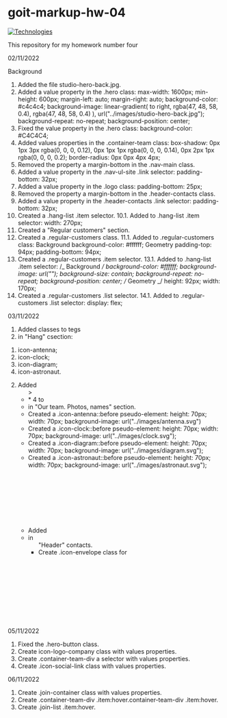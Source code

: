 # goit-markup-hw-04
[![Technologies](https://skillicons.dev/icons?i=html,css)](https://skillicons.dev)

This repository for my homework number four

02/11/2022

Background

1. Added the file studio-hero-back.jpg.
2. Added a value property in the .hero class:
   max-width: 1600px;
   min-height: 600px;
   margin-left: auto;
   margin-right: auto;
   background-color: #c4c4c4;
   background-image: linear-gradient(
   to right,
   rgba(47, 48, 58, 0.4),
   rgba(47, 48, 58, 0.4)
   ),
   url("../images/studio-hero-back.jpg");
   background-repeat: no-repeat;
   background-position: center;
3. Fixed the value property in the .hero class:
   background-color: #C4C4C4;
4. Added values properties in the .container-team class:
   box-shadow: 0px 1px 3px rgba(0, 0, 0, 0.12), 0px 1px 1px rgba(0, 0, 0, 0.14),
   0px 2px 1px rgba(0, 0, 0, 0.2);
   border-radius: 0px 0px 4px 4px;
5. Removed the property a margin-bottom in the .nav-main class.
6. Added a value property in the .nav-ul-site .link selector:
   padding-bottom: 32px;
7. Added a value property in the .logo class:
   padding-bottom: 25px;
8. Removed the property a margin-bottom in the .header-contacts class.
9. Added a value property in the .header-contacts .link selector:
   padding-bottom: 32px;
10. Created a .hang-list .item selector.
    10.1. Added to .hang-list .item selector:
    width: 270px;
11. Created a "Regular customers" section.
12. Created a .regular-customers class.
    11.1. Added to .regular-customers class:
    Background
    background-color: #ffffff;
    Geometry
    padding-top: 94px;
    padding-bottom: 94px;
13. Created a .regular-customers .item selector.
    13.1. Added to .hang-list .item selector:
    /_ Background _/
    background-color: #ffffff;
    background-image: url("");
    background-size: contain;
    background-repeat: no-repeat;
    background-position: center;
    /_ Geometry _/
    height: 92px;
    width: 170px;
14. Created a .regular-customers .list selector.
    14.1. Added to .regular-customers .list selector:
    display: flex;

03/11/2022

1. Added classes to tegs <li> in "Hang" csection:

1) icon-antenna;
2) icon-clock;
3) icon-diagram;
4) icon-astronaut.

2. Added <ul> > <li> \* 4 to <li> in "Our team. Photos, names" section.
3. Created a .icon-antenna::before pseudo-element:
   height: 70px;
   width: 70px;
   background-image: url("../images/antenna.svg")
4. Created a .icon-clock::before pseudo-element:
   height: 70px;
   width: 70px;
   background-image: url("../images/clock.svg");
5. Created a .icon-diagram::before pseudo-element:
   height: 70px;
   width: 70px;
   background-image: url("../images/diagram.svg");
6. Created a .icon-astronaut::before pseudo-element:
   height: 70px;
   width: 70px;
   background-image: url("../images/astronaut.svg");
7. Added <svg> to <a> into <li> in <ul> "Header" contacts.
8. Create .icon-envelope class for <svg>.

05/11/2022

1. Fixed the .hero-button class.
2. Create icon-logo-company class with values properties.
3. Create .container-team-div a selector with values properties.
4. Create .icon-social-link class with values properties.

06/11/2022

1. Create .join-container class with values properties.
2. Create .container-team-div .item:hover.container-team-div .item:hover.
3. Create .join-list .item:hover.
